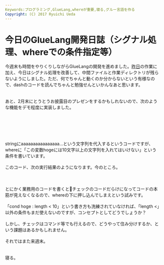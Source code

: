 ```yaml
---
Keywords:プログラミング,GlueLang,whereが重要,寝る,グルー言語を作る
Copyright: (C) 2017 Ryuichi Ueda
---
```

# 今日のGlueLang開発日誌（シグナル処理、whereでの条件指定等）
今週末も時間をやりくりしながらGlueLangの開発を進めました。<a href="http://blog.ueda.asia/?p=4960" title="GlueLangでとうとうwhereが使えるように" target="_blank">昨日</a>の作業に加え、今日はシグナル処理を改善して、中間ファイルと作業ディレクトリが残らないようにしました。ただ、何でちゃんと動くのか分からないという有様なので、dashのコードを読んでちゃんと勉強せんといかんなあと思います。<br />
<br />
<br />
あと、2月末にとうとうお披露目のプレゼンをするかもしれないので、次のような機能をデモ程度に実装しました。<br />
<br />
<!--more--><br />
<br />
<script src="https://gist.github.com/ryuichiueda/94bd4c96775289b2f807.js"></script><br />
<br />
stringにaaaaaaaaaaaaaaaa...という文字列を代入するというコードですが、whereに「この変数hogeには10文字以上の文字列を入れてはいけない」という条件を書いています。<br />
<br />
このコード、次の実行結果のようになります。今のところ。<br />
<br />
<script src="https://gist.github.com/ryuichiueda/a87002775622f2bdf3a6.js"></script><br />
<br />
とにかく業務用のコードを書くとチェックのコードだらけになってコードの本筋が見えなくなるので、whereの下に押し込んでしまえという試みです。<br />
<br />
 「cond hoge : length < 10」という書き方も洗練されていなければ、「length <」以外の条件もまだ使えないのですが、コンセプトとしてどうでしょうか？<br />
<br />
しかし、チェックはコマンド等でも行えるので、どうやって住み分けするか、という課題はあるかもしれません。<br />
<br />
それではまた来週末。<br />
<br />
<br />
寝る。
